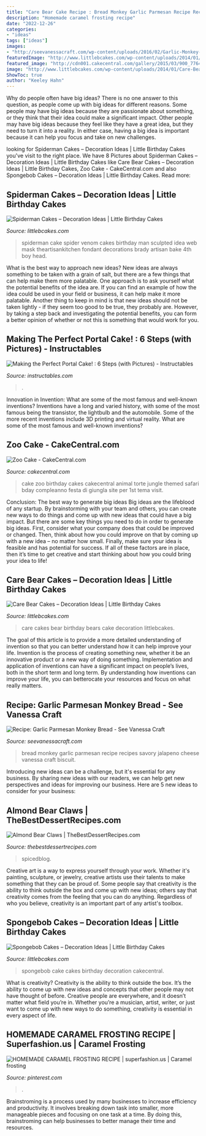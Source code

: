 ```yaml
---
title: "Care Bear Cake Recipe : Bread Monkey Garlic Parmesan Recipe Recipes Savory Jalapeno Cheese Vanessa Craft Biscuit"
description: "Homemade caramel frosting recipe"
date: "2022-12-26"
categories:
- "ideas"
tags: ["ideas"]
images:
- "http://seevanessacraft.com/wp-content/uploads/2016/02/Garlic-Monkey-Bread-2-copy.jpg"
featuredImage: "http://www.littlebcakes.com/wp-content/uploads/2014/01/Care-Bears-Birthday-Cakes.jpg"
featured_image: "http://cdn001.cakecentral.com/gallery/2015/03/900_776493cr67_zoo-cake.jpg"
image: "http://www.littlebcakes.com/wp-content/uploads/2014/01/Care-Bears-Birthday-Cakes.jpg"
ShowToc: true
author: "Keeley Hahn"
---
```



Why do people often have big ideas?
There is no one answer to this question, as people come up with big ideas for different reasons. Some people may have big ideas because they are passionate about something, or they think that their idea could make a significant impact. Other people may have big ideas because they feel like they have a great idea, but they need to turn it into a reality. In either case, having a big idea is important because it can help you focus and take on new challenges.

	

		
looking for Spiderman Cakes – Decoration Ideas | Little Birthday Cakes you've visit to the right place. We have 8 Pictures about Spiderman Cakes – Decoration Ideas | Little Birthday Cakes like Care Bear Cakes – Decoration Ideas | Little Birthday Cakes, Zoo Cake - CakeCentral.com and also Spongebob Cakes – Decoration Ideas | Little Birthday Cakes. Read more:
		
    
## Spiderman Cakes – Decoration Ideas | Little Birthday Cakes

<img loading=lazy src="http://www.littlebcakes.com/wp-content/uploads/2013/08/Black-Spiderman-Cake.jpg" onerror="this.onerror=null;this.src='https://tse1.mm.bing.net/th?id=OIP.R_lACbncJGtlykccyU3tDAHaJ4&amp;pid=15.1';" alt="Spiderman Cakes – Decoration Ideas | Little Birthday Cakes">

_Source: littlebcakes.com_

>spiderman cake spider venom cakes birthday man sculpted idea web mask theartisankitchen fondant decorations brady artisan bake 4th boy head. 

	

What is the best way to approach new ideas?
New ideas are always something to be taken with a grain of salt, but there are a few things that can help make them more palatable. One approach is to ask yourself what the potential benefits of the idea are. If you can find an example of how the idea could be used in your field or business, it can help make it more palatable. Another thing to keep in mind is that new ideas should not be taken lightly - if they seem too good to be true, they probably are. However, by taking a step back and investigating the potential benefits, you can form a better opinion of whether or not this is something that would work for you.

    
## Making The Perfect Portal Cake! : 6 Steps (with Pictures) - Instructables

<img loading=lazy src="https://content.instructables.com/ORIG/FH6/O51Q/GZHJZJTB/FH6O51QGZHJZJTB.jpg?auto=webp&amp;frame=1&amp;width=2100" onerror="this.onerror=null;this.src='https://tse2.mm.bing.net/th?id=OIP.zG3bmnbS2RzH95JFk67YnwHaFj&amp;pid=15.1';" alt="Making the Perfect Portal Cake! : 6 Steps (with Pictures) - Instructables">

_Source: instructables.com_

>. 

	

Innovation in Invention: What are some of the most famous and well-known inventions?
Inventions have a long and varied history, with some of the most famous being the transistor, the lightbulb and the automobile. Some of the more recent inventions include 3D printing and virtual reality. What are some of the most famous and well-known inventions?

    
## Zoo Cake - CakeCentral.com

<img loading=lazy src="http://cdn001.cakecentral.com/gallery/2015/03/900_776493cr67_zoo-cake.jpg" onerror="this.onerror=null;this.src='https://tse3.mm.bing.net/th?id=OIP.PSGSD9CFJ2eUP4eacRzKcwHaJ4&amp;pid=15.1';" alt="Zoo Cake - CakeCentral.com">

_Source: cakecentral.com_

>cake zoo birthday cakes cakecentral animal torte jungle themed safari bday compleanno festa di giungla site per 1st tema visit. 

	

Conclusion: The best way to generate big ideas
Big ideas are the lifeblood of any startup. By brainstorming with your team and others, you can create new ways to do things and come up with new ideas that could have a big impact. But there are some key things you need to do in order to generate big ideas. First, consider what your company does that could be improved or changed. Then, think about how you could improve on that by coming up with a new idea – no matter how small. Finally, make sure your idea is feasible and has potential for success. If all of these factors are in place, then it’s time to get creative and start thinking about how you could bring your idea to life!

    
## Care Bear Cakes – Decoration Ideas | Little Birthday Cakes

<img loading=lazy src="http://www.littlebcakes.com/wp-content/uploads/2014/01/Care-Bears-Birthday-Cakes.jpg" onerror="this.onerror=null;this.src='https://tse4.mm.bing.net/th?id=OIP.ueQFjTkdqh68jl7KNdFXlQHaKM&amp;pid=15.1';" alt="Care Bear Cakes – Decoration Ideas | Little Birthday Cakes">

_Source: littlebcakes.com_

>care cakes bear birthday bears cake decoration littlebcakes. 

	

The goal of this article is to provide a more detailed understanding of invention so that you can better understand how it can help improve your life.
Invention is the process of creating something new, whether it be an innovative product or a new way of doing something. Implementation and application of inventions can have a significant impact on people’s lives, both in the short term and long term. By understanding how inventions can improve your life, you can betterocate your resources and focus on what really matters.

    
## Recipe: Garlic Parmesan Monkey Bread - See Vanessa Craft

<img loading=lazy src="http://seevanessacraft.com/wp-content/uploads/2016/02/Garlic-Monkey-Bread-2-copy.jpg" onerror="this.onerror=null;this.src='https://tse2.mm.bing.net/th?id=OIP.fPrBSX82dlvYCu8Dj2TQqAHaLH&amp;pid=15.1';" alt="Recipe: Garlic Parmesan Monkey Bread - See Vanessa Craft">

_Source: seevanessacraft.com_

>bread monkey garlic parmesan recipe recipes savory jalapeno cheese vanessa craft biscuit. 

	

Introducing new ideas can be a challenge, but it's essential for any business. By sharing new ideas with our readers, we can help get new perspectives and ideas for improving our business. Here are 5 new ideas to consider for your business: 

    
## Almond Bear Claws | TheBestDessertRecipes.com

<img loading=lazy src="https://irepo.primecp.com/2020/10/468307/1602701778_777771_Large600_ID-3978659.jpg?v=3978659" onerror="this.onerror=null;this.src='https://tse2.mm.bing.net/th?id=OIP.oisnQiuknaaNrxu-xytxpQHaLH&amp;pid=15.1';" alt="Almond Bear Claws | TheBestDessertRecipes.com">

_Source: thebestdessertrecipes.com_

>spicedblog. 

	

Creative art is a way to express yourself through your work. Whether it's painting, sculpture, or jewelry, creative artists use their talents to make something that they can be proud of. Some people say that creativity is the ability to think outside the box and come up with new ideas; others say that creativity comes from the feeling that you can do anything. Regardless of who you believe, creativity is an important part of any artist's toolbox.

    
## Spongebob Cakes – Decoration Ideas | Little Birthday Cakes

<img loading=lazy src="http://www.littlebcakes.com/wp-content/uploads/2013/08/Spongebob-Cakes-Images.jpg" onerror="this.onerror=null;this.src='https://tse3.mm.bing.net/th?id=OIP.k_g_1JVOehocu1WJSzmsbQHaHQ&amp;pid=15.1';" alt="Spongebob Cakes – Decoration Ideas | Little Birthday Cakes">

_Source: littlebcakes.com_

>spongebob cake cakes birthday decoration cakecentral. 

	

What is creativity?
Creativity is the ability to think outside the box. It’s the ability to come up with new ideas and concepts that other people may not have thought of before. Creative people are everywhere, and it doesn’t matter what field you’re in. Whether you’re a musician, artist, writer, or just want to come up with new ways to do something, creativity is essential in every aspect of life.

    
## HOMEMADE CARAMEL FROSTING RECIPE | Superfashion.us | Caramel Frosting

<img loading=lazy src="https://i.pinimg.com/736x/1e/3b/8b/1e3b8bccb74409ad76671cc2d3eafe2e.jpg" onerror="this.onerror=null;this.src='https://tse1.mm.bing.net/th?id=OIP.momjXjCLEfQvxUEQetc94gHaHC&amp;pid=15.1';" alt="HOMEMADE CARAMEL FROSTING RECIPE | superfashion.us | Caramel frosting">

_Source: pinterest.com_

>. 

	

Brainstroming is a process used by many businesses to increase efficiency and productivity. It involves breaking down task into smaller, more manageable pieces and focusing on one task at a time. By doing this, brainstroming can help businesses to better manage their time and resources.

